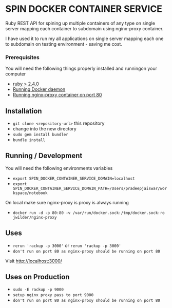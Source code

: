 # SPIN DOCKER CONTAINER SERVICE

Ruby REST API for spining up multiple containers of any type on single server mapping each container to subdomain using nginx-proxy container.

I have used it to run my all applications on single server mapping each one to subdomain on testing environment - saving me cost.

### Prerequisites ###

You will need the following things properly installed and runningon your computer

* [ruby > 2.4.0](https://cache.ruby-lang.org/pub/ruby/2.4/ruby-2.4.0.tar.gz)
* [Running Docker daemon](https://docs.docker.com/engine/installation/)
* [Running nginx-proxy container on port 80](https://github.com/jwilder/nginx-proxy)

## Installation

* `git clone <repository-url>` this repository
* change into the new directory
* `sudo gem install bundler`
* `bundle install`

## Running / Development

You will need the following environments variables

* `export SPIN_DOCKER_CONTAINER_SERVICE_DOMAIN=localhost`
* `export SPIN_DOCKER_CONTAINER_SERVICE_DOMAIN_PATH=/Users/pradeepjaiswar/workspace/notebook`

On local make sure nginx-proxy is proxy is always running

* `docker run -d -p 80:80 -v /var/run/docker.sock:/tmp/docker.sock:ro jwilder/nginx-proxy`

## Uses

* `rerun 'rackup -p 3000'` or `rerun 'rackup -p 3000'`
* `don't run on port 80 as nginx-proxy should be running on port 80`

Visit [http://localhost:3000/](http://localhost:3000/)

## Uses on Production

* `sudo -E rackup -p 9000`
* `setup nginx proxy pass to port 9000`
* `don't run on port 80 as nginx-proxy should be running on port 80`







